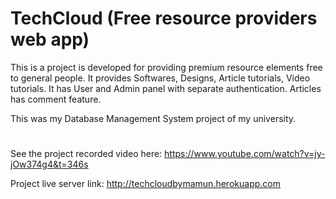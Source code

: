 # TechCloud (Free resource providers web app)

This is a project is developed for providing premium resource elements free to general people. It provides Softwares, Designs, Article tutorials, Video tutorials. It has User and Admin panel with separate authentication. Articles has comment feature.

This was my Database Management System project of my university.

#

See the project recorded video here: https://www.youtube.com/watch?v=jy-jOw374g4&t=346s

Project live server link: http://techcloudbymamun.herokuapp.com
